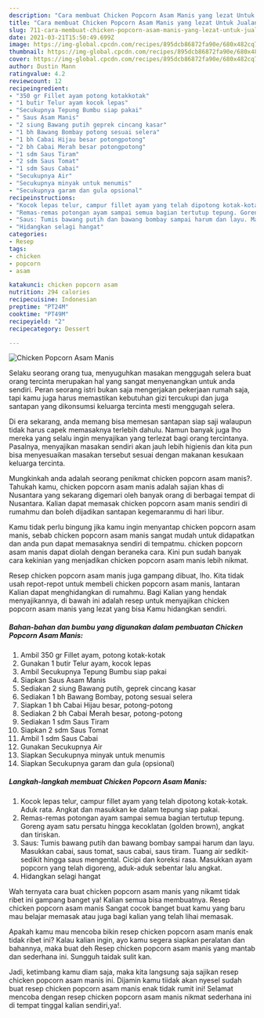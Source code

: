 ```yaml
---
description: "Cara membuat Chicken Popcorn Asam Manis yang lezat Untuk Jualan"
title: "Cara membuat Chicken Popcorn Asam Manis yang lezat Untuk Jualan"
slug: 711-cara-membuat-chicken-popcorn-asam-manis-yang-lezat-untuk-jualan
date: 2021-03-21T15:50:49.699Z
image: https://img-global.cpcdn.com/recipes/895dcb86872fa90e/680x482cq70/chicken-popcorn-asam-manis-foto-resep-utama.jpg
thumbnail: https://img-global.cpcdn.com/recipes/895dcb86872fa90e/680x482cq70/chicken-popcorn-asam-manis-foto-resep-utama.jpg
cover: https://img-global.cpcdn.com/recipes/895dcb86872fa90e/680x482cq70/chicken-popcorn-asam-manis-foto-resep-utama.jpg
author: Dustin Mann
ratingvalue: 4.2
reviewcount: 12
recipeingredient:
- "350 gr Fillet ayam potong kotakkotak"
- "1 butir Telur ayam kocok lepas"
- "Secukupnya Tepung Bumbu siap pakai"
- " Saus Asam Manis"
- "2 siung Bawang putih geprek cincang kasar"
- "1 bh Bawang Bombay potong sesuai selera"
- "1 bh Cabai Hijau besar potongpotong"
- "2 bh Cabai Merah besar potongpotong"
- "1 sdm Saus Tiram"
- "2 sdm Saus Tomat"
- "1 sdm Saus Cabai"
- "Secukupnya Air"
- "Secukupnya minyak untuk menumis"
- "Secukupnya garam dan gula opsional"
recipeinstructions:
- "Kocok lepas telur, campur fillet ayam yang telah dipotong kotak-kotak. Aduk rata. Angkat dan masukkan ke dalam tepung siap pakai."
- "Remas-remas potongan ayam sampai semua bagian tertutup tepung. Goreng ayam satu persatu hingga kecoklatan (golden brown), angkat dan tiriskan."
- "Saus: Tumis bawang putih dan bawang bombay sampai harum dan layu. Masukkan cabai, saus tomat, saus cabai, saus tiram. Tuang air sedikit-sedikit hingga saus mengental. Cicipi dan koreksi rasa. Masukkan ayam popcorn yang telah digoreng, aduk-aduk sebentar lalu angkat."
- "Hidangkan selagi hangat"
categories:
- Resep
tags:
- chicken
- popcorn
- asam

katakunci: chicken popcorn asam 
nutrition: 294 calories
recipecuisine: Indonesian
preptime: "PT24M"
cooktime: "PT49M"
recipeyield: "2"
recipecategory: Dessert

---
```



![Chicken Popcorn Asam Manis](https://img-global.cpcdn.com/recipes/895dcb86872fa90e/680x482cq70/chicken-popcorn-asam-manis-foto-resep-utama.jpg)

Selaku seorang orang tua, menyuguhkan masakan menggugah selera buat orang tercinta merupakan hal yang sangat menyenangkan untuk anda sendiri. Peran seorang istri bukan saja mengerjakan pekerjaan rumah saja, tapi kamu juga harus memastikan kebutuhan gizi tercukupi dan juga santapan yang dikonsumsi keluarga tercinta mesti menggugah selera.

Di era  sekarang, anda memang bisa memesan santapan siap saji walaupun tidak harus capek memasaknya terlebih dahulu. Namun banyak juga lho mereka yang selalu ingin menyajikan yang terlezat bagi orang tercintanya. Pasalnya, menyajikan masakan sendiri akan jauh lebih higienis dan kita pun bisa menyesuaikan masakan tersebut sesuai dengan makanan kesukaan keluarga tercinta. 



Mungkinkah anda adalah seorang penikmat chicken popcorn asam manis?. Tahukah kamu, chicken popcorn asam manis adalah sajian khas di Nusantara yang sekarang digemari oleh banyak orang di berbagai tempat di Nusantara. Kalian dapat memasak chicken popcorn asam manis sendiri di rumahmu dan boleh dijadikan santapan kegemaranmu di hari libur.

Kamu tidak perlu bingung jika kamu ingin menyantap chicken popcorn asam manis, sebab chicken popcorn asam manis sangat mudah untuk didapatkan dan anda pun dapat memasaknya sendiri di tempatmu. chicken popcorn asam manis dapat diolah dengan beraneka cara. Kini pun sudah banyak cara kekinian yang menjadikan chicken popcorn asam manis lebih nikmat.

Resep chicken popcorn asam manis juga gampang dibuat, lho. Kita tidak usah repot-repot untuk membeli chicken popcorn asam manis, lantaran Kalian dapat menghidangkan di rumahmu. Bagi Kalian yang hendak menyajikannya, di bawah ini adalah resep untuk menyajikan chicken popcorn asam manis yang lezat yang bisa Kamu hidangkan sendiri.

<!--inarticleads1-->

##### Bahan-bahan dan bumbu yang digunakan dalam pembuatan Chicken Popcorn Asam Manis:

1. Ambil 350 gr Fillet ayam, potong kotak-kotak
1. Gunakan 1 butir Telur ayam, kocok lepas
1. Ambil Secukupnya Tepung Bumbu siap pakai
1. Siapkan  Saus Asam Manis
1. Sediakan 2 siung Bawang putih, geprek cincang kasar
1. Sediakan 1 bh Bawang Bombay, potong sesuai selera
1. Siapkan 1 bh Cabai Hijau besar, potong-potong
1. Sediakan 2 bh Cabai Merah besar, potong-potong
1. Sediakan 1 sdm Saus Tiram
1. Siapkan 2 sdm Saus Tomat
1. Ambil 1 sdm Saus Cabai
1. Gunakan Secukupnya Air
1. Siapkan Secukupnya minyak untuk menumis
1. Siapkan Secukupnya garam dan gula (opsional)




<!--inarticleads2-->

##### Langkah-langkah membuat Chicken Popcorn Asam Manis:

1. Kocok lepas telur, campur fillet ayam yang telah dipotong kotak-kotak. Aduk rata. Angkat dan masukkan ke dalam tepung siap pakai.
1. Remas-remas potongan ayam sampai semua bagian tertutup tepung. Goreng ayam satu persatu hingga kecoklatan (golden brown), angkat dan tiriskan.
1. Saus: Tumis bawang putih dan bawang bombay sampai harum dan layu. Masukkan cabai, saus tomat, saus cabai, saus tiram. Tuang air sedikit-sedikit hingga saus mengental. Cicipi dan koreksi rasa. Masukkan ayam popcorn yang telah digoreng, aduk-aduk sebentar lalu angkat.
1. Hidangkan selagi hangat




Wah ternyata cara buat chicken popcorn asam manis yang nikamt tidak ribet ini gampang banget ya! Kalian semua bisa membuatnya. Resep chicken popcorn asam manis Sangat cocok banget buat kamu yang baru mau belajar memasak atau juga bagi kalian yang telah lihai memasak.

Apakah kamu mau mencoba bikin resep chicken popcorn asam manis enak tidak ribet ini? Kalau kalian ingin, ayo kamu segera siapkan peralatan dan bahannya, maka buat deh Resep chicken popcorn asam manis yang mantab dan sederhana ini. Sungguh taidak sulit kan. 

Jadi, ketimbang kamu diam saja, maka kita langsung saja sajikan resep chicken popcorn asam manis ini. Dijamin kamu tiidak akan nyesel sudah buat resep chicken popcorn asam manis enak tidak rumit ini! Selamat mencoba dengan resep chicken popcorn asam manis nikmat sederhana ini di tempat tinggal kalian sendiri,ya!.

